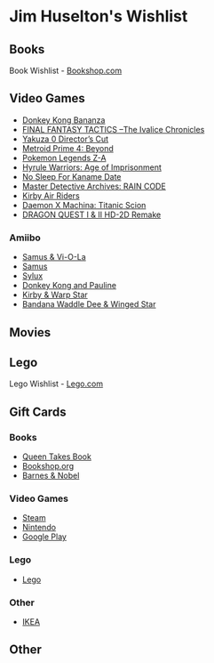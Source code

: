 # Jim Huselton's Wishlist

## Books

Book Wishlist - [Bookshop.com](https://bookshop.org/wishlists/18da2f2bc0a7ce168b8badd0579e148578f76a9a)

## Video Games

- [Donkey Kong Bananza](https://www.costco.com/p/-/donkey-kong-bananza-nintendo-switch-2/4000373240?catalogId=10701&langId=-1&partNumber=4000373240&storeId=10301&krypto=mw1yAOydj2gZMLhXIDlPsC7qhLLmbE7myDI5DeNXOSXtQSVAephoMkS1jfg%2F4RjrYu%2BvC%2FjtjmN%2FeXalZCMx86LfPTIdhRNsPeeIir7vBWKrKq%2FQ5XFzIwM2l9uYWZd2lRRmRA813igIRB0GK2wIfkTtcDt3DbEs0vp9UHYDWO8lcsVjuoSobF2Spts23YPlzBFpcix2GzUFee5MorkLJJ5c8PPVKsFF3y1ThqpSDQQzASXohMjBeOGSOkNNTgSNDJALdrZlxvdv4Cr%2B1IVqIIK4bgBH7SifuuMNtUTvx8yX0oeCjpL8duA9A6Ow5ZuOk7S6Mxs4l7AerZ%2FFVz4NHckDVSRsWEMC0ZCrk4SUqIPbZeU7yQ3FMyBIriDxPRKsZFPMB7In4OaaXPq0ekyk07wjN6QABvYAIdpRRwRoj3RrJ%2BvJ%2BAycAB6ITMwZAl%2F3p3Wl5%2BiuOLvU6BHe8WpVi16S3aGmROR9uDFCUEkQ7p55ZePXO%2FU0Tak%2BWo1%2Fmg6ih0bTODeP1bQmp0SSX5f4B3RLzY8j6zCx2KhwMy2LTBWk0a9I3nb4MRq8%2BQIC4ggfVogXBloIv0Rdb4tAh1x4CwgWLa5ZBb0Kdyodri4jfUQlU%2Bt3RbeVk4%2BaBveDkArh2ollHctb7cXFlxlnMda0etN9Zv1qF%2FbSs00TNM%2F%2FWH7SfBqMWrpOjgLG9%2BIEWAa%2F61hc3AygxgNna9McnWVymx3MoxCk9ii1lqJR0kG0bJmdu1%2FhqHL4qH315U8LQGAVkZS%2BarbT4TL1VVA62RgisEdoR%2F3sXfHjjDHDkxnWBYZdvwDaxfNCSHrFnX8v8qbw%2B8UAapicnhEfWEvdj14jVRpj7enBjvX1Ptb7YkwhjwfsblbN2gW%2FAC4OMFYRHWhvxxoF1nQKVVZriSzxMgu7UtlNTwzv1kdiqz57q2FYRPYcNMgG4x9UDNXcRpiteTKs%2BX1GssgFPxZ0pNUsg7Sfu9qSFjoNuuthGa6d89KsmP1PR1j2YBQv4HLXcR1fR%2F12IF6T2Qevv4rfA31lj45vdd2m%2B1CMQRufGocnv5tflcPsEvd85SM%2B2h7Pr3i9hX6QUUTcasdhd5KtwZlBbcFUsBTqJH92jkhGVF3ZuWg9bgTE%2BpppJe8jmTLK39tGe%2BkDLhIfeNvDPyMPZNJW6y8PW5YZ6Wb7tjq33m7X2sQTqaAUkYtvmgiXuU48tinFWQO%2FLqEdzgYReSnsQ%2Fs31geyMolFz8jOrfXfpYTS1H93R2uflny0lLVcFbrIBAnv4OtSsGuEISxT4UGjaLx%2BRodt%2F5xBreulbvatzR9ScpFK7iJnNoc1ipNdCh%2BLMvZHs%2F%2B4H0dqsZa3Yhr2O5v0FUQHivVqxaiBYu%2BzpnYLz3c83yiX2fJ683BfFamtM2zrahoYgSZeGnV4WU4QKHqg7hXIfu29G5qXsTBdhICqxYdKwoNYOdJiICUHo%2B00ne6gvV1wj3TOG%2B5wpaBEorIQETQk%2FM6EGg9ipmi2iuQn5pYCum%2BLEqAyGK9nAThv8PJpu7n7jTdlXnCRT09eJo1RL%2BipiJ7b7RnpFREhF%2FWo0yc7Ql7TPBUgfGzEqZ3Aa%2FfllGVJ7nh1cPKVSb5BnKJFLq1iIw5siBBkB3xn4AUZvuEIFeV%2B3kz6GEzz6c5%2F5PFvq0aixePAWLKkVWfPO3l5VxyRMYZ35EV0fSqV8WlOekmep7T5knuB%2BpQRr5R2l2SytuJWQ64ujgFoO8Y%2FXOVW9XwMDC%2F03LhpwwIffw9j5TSOYkFgZTJ%2Bwyz2u9r3i62JjKgY8mrZkBB8ieOMM8NSPBVVSBUgYfvO0Tj5YyKg9byV28VH9VTxefU2M73QIjSjV7g1)
- [FINAL FANTASY TACTICS –The Ivalice Chronicles](https://www.bestbuy.com/product/final-fantasy-tactics-the-ivalice-chronicles-nintendo-switch/JXL9RG8PXC)
- [Yakuza 0 Director’s Cut](https://www.bestbuy.com/product/yakuza-0-directors-cut-nintendo-switch-2/J7JHG52GQH)
- [Metroid Prime 4: Beyond](https://www.bestbuy.com/product/metroid-prime-4-beyond-nintendo-switch-2-nintendo-switch-2/J7GSL5JFV6)
- [Pokemon Legends Z-A](https://www.costco.com/p/-/pokmon-legends-z-a-nintendo-switch-2/4000397054?catalogId=10701&langId=-1&partNumber=4000397054&storeId=10301&krypto=TThpRGPbl6Pw4WbK5o3bnrc%2BLH22Z1WRO8zjvwTIKU4eRTF5a2AEp5OAygkLxfu4lDmvFtW6rGvU7MLTmgVRpIXqQDRKab0NOTS6e7vINd2gtPHtw%2Bt7LOPFpCPNX9C6dsC0aKSeRLopQSUpdZeeYheB3DXnb%2F6%2Bj%2FiCG8i%2FABfv4aE%2Fw6FF%2BncsjIavRH9O9WZsBrm0MZqajL490gU%2BX44q%2B7q5FvFUqcSj0CNSj4Kqhz%2BA6p5CLXMK1xGMPKBk21jLkTKSVQzHpdIaWSKIiOJmC40TFad8BXkj6%2BlgQrDFOWBKsiRib1lOBDj6nbzZXdkah7YZSIjU9khBc%2FgYcQ5yC%2FhfDERtDikcHYGCurF9qUTqP%2BeJPfxYQIbcRRUjxY68hAV80aS5e5lRzssn78MSoP4TOKiZNRb3QLf66NbX1%2FKY2mzEjG29bHds63U%2BPkOR4NkC%2FaXPO1mdee5V1bEJYvD3a2R2YsT551McxpJXqZrk6wN01z65dZezLlfMzI3slfe5CCmXp3p1K3A5CZBilI%2FDbpMtuEMuD34H%2FMuJBStsEKRY2aRILIw7dVfoAO0Xu49hA0Vu2lxrMASsQyXKg7n1p5bukhszgIZ%2BMrCAUFdGKwCnaymdAmqWcHcPJgl69ndB0K9Y3vZL75nRsmFA0J2rLiYBG746FbhevPmhY%2BRKfhW7Qm6aYHGGIJOuMZd%2FQfYgrLxGLS89MICEtHbg0RwmQ1JAccPaStGMHNuWKP0qPgiLxUkayxPEh13F29d0WxRU%2F3on6uE5J9TMK7e%2BiAY6JvQ8XFXfPfVlokNem4YmDQZE1eSXlL6MqUaVgvOGM1xMAXbbzZqpRNDSI6BXyrAokYiPs4V7wR4yBeS2yW85tp%2FBL%2BDKBX0OKnF3LYuacWATTxKvF3S9%2FlXLMHT7KpKU2PPe1zLAke28h7w7Cx0kIrRZca5enH4wBXHyrhB1DqvZy5fe11qlQgwQTf1NDxghJ1lW5Wl3cJrA7ybJfD2BEdc046d4oveqdKFBs0ih2jQxRVT5eKResy5MNyVucPBdo%2BTa8qacQACTj3xSgoQce89GGXewNiZz0eSxdCCWNwRDDr1MddSGsNtYK%2FWoIWXlYmbVArslRQOzNGEKSvabnCn96%2BbzjQHFYgHexE2OCMGdvUxRovLEub9iA5m4rcuTIwDUv8EnWGn9%2BfZZHzdV%2BA7p%2BhzJfgbAMmzEvwk8VFNttokMThgonJLsAPIc516xAL05fXHCuLuYMVsuA%2BFnJkOleszLC0pp6xiVo0u62vITUMYzppqP9SzoQB9BGxCEWr4Vb%2FTMbY%2FwFAL%2F5msFJaiMUZJSSXo5YNLzxdxZ3z2s6NXER2WmdtoDHAdRuW66KuQVfP7YPrfmNlTr7t336qtg6qjae7y9W3K6auOlqgzp9a15X9biEoZY%2Bz5grE%2BzdCITqixexNqUmrCcYmf8jcj9H8prQuBzz2YOr7qDJ2aJlbKR0Iv6lkiU48dRJptu8hPjkRq2EYb%2BPwhf0yJTX92ct09yxA68dbSk%2BajzteqiZ90WGd0%2FIkj%2F%2F8anqxO89V8TkEMQeV1EWXTfy0V%2BzTqLd8bxlCmCQXHKffgi9t4uqDrIlukyZ6KXUWetAasAV1EcGac2wg8XFXfek3QmtOeiXJuEApv5IKzhZXeMFh9RF%2B84Biih8swTF7R1guOzvg64bq2x8bBdry4xgplqZLe%2F0Z4RCInRD3Gw%2FMp4F%2FhUTBwz9C2gwnbOIR2XR8Dbguil9a7JdJq6cu%2BvleX95VUq%2FUG4kArTExSfEbeiWbYadrr4jqc5EADcmNkzS1DFdvV5IAWFv5HALh4dq2KJLxVm0CvUROv388nO)
- [Hyrule Warriors: Age of Imprisonment](https://www.bestbuy.com/product/hyrule-warriors-age-of-imprisonment-nintendo-switch-2-nintendo-switch-2/J7GSL5JV9Y)
- [No Sleep For Kaname Date](https://www.bestbuy.com/product/no-sleep-for-kaname-date-from-ai-the-somnium-files-aiba-edition-nintendo-switch-2/J3L72LJV7X)
- [Master Detective Archives: RAIN CODE](https://www.bestbuy.com/product/master-detective-archives-rain-code-nintendo-switch/J3L72LJFWC)
- [Kirby Air Riders](https://www.costco.com/p/-/kirby-air-riders-nintendo-switch-2/4000404894?storeId=10301&partNumber=4000404894&catalogId=10701&langId=-1&krypto=ldRQH3FAqPtVvvqqy%2B2oag7tCrOQPKfb0kTiEnVejXEKM%2F5BrHc4vdU%2BRK4hVDrvrfikAXZEhUSiG6sM%2BR13nT%2FKIx%2FAV01e2qFagE0xbXt5gA1%2FmMPo%2FM%2F%2BMZq8xjg9)
- [Daemon X Machina: Titanic Scion](https://www.bestbuy.com/product/daemon-x-machina-titanic-scion-nintendo-switch-2/J3R84YL9TK)
- [DRAGON QUEST I & II HD-2D Remake](https://www.bestbuy.com/product/dragon-quest-i-ii-hd-2d-remake-nintendo-switch-2/JXL9RG8PXH)
### Amiibo
- [Samus & Vi-O-La](https://www.bestbuy.com/product/nintendo-amiibo-samus-vi-o-la-metroid-prime-4-beyond-series-multi/J7GSL5J3R5)
- [Samus](https://www.bestbuy.com/product/nintendo-amiibo-samus-metroid-prime-4-beyond-series-multi/J7GSL5J3RQ)
- [Sylux](https://www.bestbuy.com/product/nintendo-amiibo-sylux-metroid-prime-4-beyond-series-multi/J7GSL5J3QR)
- [Donkey Kong and Pauline](https://www.bestbuy.com/product/nintendo-amiibo-donkey-kong-and-pauline-donkey-kong-bananza-series-multi/J7GSL5J87G)
- [Kirby & Warp Star](https://www.bestbuy.com/product/nintendo-amiibo-kirby-warp-star-kirby-air-riders-series-multi/J7GSL5J827)
- [Bandana Waddle Dee & Winged Star](https://www.bestbuy.com/product/nintendo-amiibo-bandana-waddle-dee-winged-star-kirby-air-riders-series-multi/J7GSL5J82T)

## Movies


## Lego

Lego Wishlist - [Lego.com](https://www.lego.com/guest/wishlist/f93bcfc7-4f62-40aa-ac29-e30c3cac8667)

## Gift Cards
### Books
- [Queen Takes Book](https://queentakesbook.com/gift-card/queen-takes-book-gift-certificate)
- [Bookshop.org](https://bookshop.org/gift_cards)
- [Barnes & Nobel](https://www.barnesandnoble.com/b/gift-cards/_/N-8rg)
### Video Games
- [Steam](https://store.steampowered.com/digitalgiftcards/)
- [Nintendo](https://www.costco.com/p/-/nintendo-eshop-four-25-egift-cards/4000152900?catalogId=10701&langId=-1&partNumber=4000152900&storeId=10301&krypto=lZanIUWx1Rw1rOaNk4nleWF1XCoZNrsfGB%2FgHzWNofAdEHeHK0g%2FlXUgANmkjGBNoDjGZS7j%2FpTowp2KpO%2FY4WMN3%2FWWo4%2BAF9XMGf8scwuTETotJZFw9mH%2BIQ9sRILTtAdLonSHxl0b4RRIZ961%2Fd21KKrD0NSUn9BZzQ5VAc8PtO0U47EAqqBxd%2BQxvdNPPSPADdqQRSv9dnbs9OfxU2Ni%2FAfQXriG%2FfDzlwe8V6JdHYFKKQCbNE%2FWbB7yxxjh0XnOh6d54PvgnoZJKwBPWNPb8ER5M1rpivFMpL7nfi343J4wCaO36n43vCty8ikHcb0tXX%2BNEuPSiLc1j1QCb3Why%2FaW1XWUXKduCwqxWeBqjCmJMb681yGfQ78mERWIYOhTGw7sgcKKdsGTr6HTnpa80ZjX10ZxqhO6o1H0qZP3hNDyRxCD5s%2F7Sh1fyiPZ9Nyn7RgBIH%2BJ7lw4tIHuavKIbX%2FAY0TeaYUkv%2FmtmQ%2Fo6Nwh%2B%2FxhBtPMoPB9yiNp3Ts5a0sVGgybgJyTT2l053btIXBL9DfN1mZAcACIKcdcQeOPkktb5zFUZ2pioKQvrQxG2UA8O4o8p0IIM1DsO9hT5UHRO0PvIz7VK6fllFmBkDzhKf%2B6CGGHBybQamdO%2BFYCYW70OxzDG62wordxrV9OFlagSQObZfXzoZZABTywzZOfceB15KBwdeIp3XT3BJ75cewJSAb5tNnVYGrIW6XltTqDNf8LyY67wgd9TPRJj47Abiynmz5CbvXgBjSXyhc5%2FtiG9HaWND8U5ktd7eur%2FWVeJjcAGPG%2B22LlkEnsHRmOU3OaPV5GZDLivT%2FR%2BgRzkuXhnKHpI%2B8Pi86czFqmAWWqE5o7kUqjNmuLscaNC7tMGGoWMjZJJnV1Eh04hSLtKcQACVEJiGdtVqKDHYrtpOm3yRVC7JxMFLCW4zdXXRuRb5Q9nKGm7kRabkSwJbRg84Q5rnV%2Bfy2OzG%2B8F5r27k8%2BHccs1kX%2F5F6ooK0%2FPDESbgmF7OPvtc5Oy%2B6yXUuKsXE%2FkNApdxwEl7WJJS8ehUO2KH9bZKjwnNZ%2BrtwairhYQFRtU22qkNXt4gQ6EwZtaibuqf50vc9nk5xGGnz3X5Xf1hz9z7MFGOf2dW%2F5pqnRTYGHt5UOjfIIqujhBR2X0LeLYGLzGTakr4f8xaNnhoed7ZbWd82ccFRZUD96Nw68TvFPJZnJ6TntxKy8FOamHl8nburzGuL4jo9OFkC3K1XdlSWbgwOVy%2BXRKsxseW0PvoCS%2FGJ0ff%2BI9VqQxuUmu8AshXzVW9IGedJvI6t36RdubOW8Uy4wGKwiE53XjT4HBqehQ0frx3u7WpASnCW3oM31qYZPmwkyVnwAcTZCWZcC7cjK0yQ8H1HbunynsCms%2BYmw9Ls2f3%2F96u4wcwaUD1TeZQvfW2R6MvzRU7Wu84mtb1Sd9l0MbXwG85IkDmNZEm7q6tNl5dvrmUAfChinfk8YC5SjqQSDsXdOUkco4ho%2Bjzrq2PyXqyODYapoRrmWHqs%2Fg9z0SpWM8JsPo2%2F9aTPf%2FtvFzxnjt%2FgJiEgyDE0%2BzUWgLnHnz%2F5pY6%2F7SBa3Raua6HBD0mblHVGeH2NbvsncvmyQbVq0t1HUdRoy%2BkywFtZ8kB46oSlQCiBIPWL3pvrkYmfIS28Ao7p0hc9WNkZ9itR%2FN5QiTHgQN07ySkwYqiAIrDaYBnNh9kNVWm5BfHjYz32yE3uXXoGY%2Bh2aV2RmCq11kUc%2Bo1ovgysnoeAXkg19QidmezPcYc7N6fTInDCrkIuGM%2FwzB0xFx9oiytk1U4WdAvirKElJptkovIgNvT39TZTuvXboX0tO9gbO2fnqLYqIO4Gxxf%2Begp3cjJ23jxHgpJZP9gcPEZUym6wUk7c59BqP5hkZdxM%3D)
- [Google Play](https://play.google/giftcards/)
### Lego
- [Lego](https://www.lego.com/en-us/gift-cards)
### Other
- [IKEA](https://www.ikea.com/us/en/customer-service/gift-cards-pub3d1efe50/)

## Other


